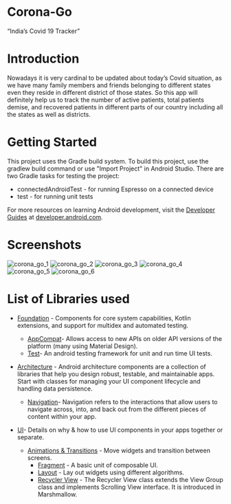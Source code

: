 # Corona-Go
“India’s Covid 19 Tracker”

# Introduction
Nowadays it is very cardinal to be updated about today’s Covid situation, as we have many family members and friends belonging to different states even they reside in 
different district of those states. So this app will definitely help us to track the number of active patients, total patients demise, and recovered patients in different 
parts of our country including all the states as well as districts.

# Getting Started
This project uses the Gradle build system. To build this project, use the gradlew build command or use "Import Project" in Android Studio.
There are two Gradle tasks for testing the project:
* connectedAndroidTest - for running Espresso on a connected device
* test - for running unit tests

For more resources on learning Android development, visit the [Developer Guides](https://developer.android.com/guide/) at [developer.android.com](https://developer.android.com/).

# Screenshots
![corona_go_1](https://user-images.githubusercontent.com/47378164/85360536-02060880-b537-11ea-9847-f34f8f2f6e14.png)
![corona_go_2](https://user-images.githubusercontent.com/47378164/85360538-029e9f00-b537-11ea-8052-fe0a2ce9290d.png)
![corona_go_3](https://user-images.githubusercontent.com/47378164/85360527-fe728180-b536-11ea-9d3b-ddfc400fcafc.png)
![corona_go_4](https://user-images.githubusercontent.com/47378164/85360530-ffa3ae80-b536-11ea-9e12-2a821fa155f9.png)
![corona_go_5](https://user-images.githubusercontent.com/47378164/85360532-00d4db80-b537-11ea-871d-f5808e238d4d.png)
![corona_go_6](https://user-images.githubusercontent.com/47378164/85360533-016d7200-b537-11ea-97ae-1bcb241e1d74.png)

# List of Libraries used
* [Foundation](https://developer.android.com/jetpack/androidx/releases/appcompat) - Components for core system capabilities, Kotlin extensions, and support for multidex and automated testing.

 	* [AppCompat](https://developer.android.com/jetpack/androidx/releases/appcompat)- Allows access to new APIs on older API versions of the platform (many using Material Design).
 	* [Test](https://developer.android.com/training/testing)- An android testing framework for unit and run time UI tests.

* [Architecture](https://developer.android.com/topic/libraries/architecture) - Android architecture components are a collection of libraries that help you design robust, testable, and maintainable apps. Start with classes for managing your UI component lifecycle and handling data persistence.
 	
  * [Navigation](https://developer.android.com/guide/navigation)- Navigation refers to the interactions that allow users to navigate across, into, and back out from the different pieces of content within your app.
  
* [UI](https://github.com/wasabeef/awesome-android-ui)- Details on why & how to use UI components in your apps together or separate.
 	
  * [Animations & Transitions](https://developer.android.com/training/animation/) - Move widgets and transition between screens.
 	* [Fragment](https://developer.android.com/guide/components/fragments) - A basic unit of composable UI.
 	* [Layout](https://developer.android.com/guide/topics/ui/declaring-layout) - Lay out widgets using different algorithms.
 	* [Recycler View](https://www.javatpoint.com/android-recyclerview-list-example) - The Recycler View class extends the View Group class and implements Scrolling View interface. It is introduced in Marshmallow.
